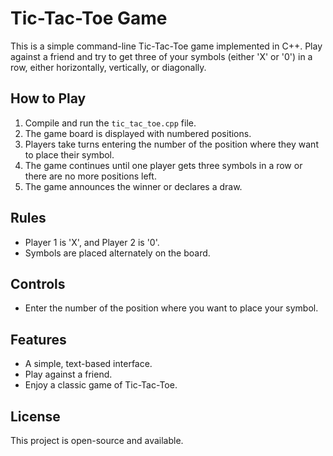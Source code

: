 # Tic-Tac-Toe Game

This is a simple command-line Tic-Tac-Toe game implemented in C++. Play against a friend and try to get three of your symbols (either 'X' or '0') in a row, either horizontally, vertically, or diagonally.

## How to Play

1. Compile and run the `tic_tac_toe.cpp` file.
2. The game board is displayed with numbered positions.
3. Players take turns entering the number of the position where they want to place their symbol.
4. The game continues until one player gets three symbols in a row or there are no more positions left.
5. The game announces the winner or declares a draw.

## Rules

- Player 1 is 'X', and Player 2 is '0'.
- Symbols are placed alternately on the board.

## Controls

- Enter the number of the position where you want to place your symbol.

## Features

- A simple, text-based interface.
- Play against a friend.
- Enjoy a classic game of Tic-Tac-Toe.

## License

This project is open-source and available.
